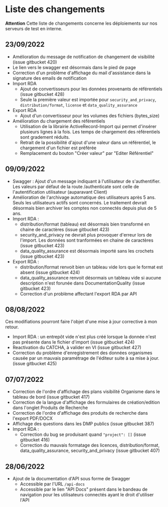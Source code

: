 # Liste des changements

**Attention** Cette liste de changements concerne les déploiements sur nos serveurs de test en interne. 


## 23/09/2022
- Amélioration du message de notification de changement de visibilité (issue gitbucket 420)
- Le lien vers le swagger est désormais dans le pied de page
- Correction d'un problème d'affichage du mail d'assistance dans la signature des emails de notification
- Import RDA
  - Ajout de convertisseurs pour les données provenants de référentiels (issue gitbucket 428)
  - Seule la première valeur est importée pour `security_and_privacy`, `distribution/format`, `license` et `data_quality_assurance`
- Export RDA
  - Ajout d'un convertisseur pour les volumes des fichiers (bytes_size)
- Amélioration du chargement des référentiels
  - Utilisation de la librairie ActiveRecord-Import qui permet d'insérer plusieurs lignes à la fois. Les temps de chargement des référentiels sont gradement réduits.
  - Retrait de la possibilité d'ajout d'une valeur dans un référentiel, le chargement d'un fichier est préférée
  - Remplacement du bouton "Créer valeur" par "Editer Référentiel"

## 09/09/2022
- Swagger : Ajout d'un message indiquant à l'utilisateur de s'authentifier. Les valeurs par défaut de la route /authenticate sont celle de l'autentification utilisateur (auparavant Client)
- Amélioration de l'archivage automatique des utilisateurs après 5 ans. Seuls les utilisateurs actifs sont concernés. Le traitement devrait désormais bien archiver les comptes non connectés depuis plus de 5 ans.
- Import RDA : 
  - distribution/format (tableau) est désormais bien transformé en chaine de caractères (issue gitbucket 423)
  - security_and_privacy ne devrait plus provoquer d'erreur lors de l'import. Les données sont tranformées en chaine de caractères (issue gitbucket 423)
  - data_quality_assurance est désormais importé sans les crochets (issue gitbucket 423)
- Export RDA : 
  - distribution/format renvoit bien un tableau vide lors que le format est absent (issue gitbucket 424)
  - data_quality_assurance renvoit désormais un tableau vide si aucune description n'est forunée dans DocumentationQuality (issue gitbucket 423)
  - Correction d'un problème affectant l'export RDA par API

## 08/08/2022
Ces modifiations pourront faire l'objet d'une mise à jour corrective à mon retour.
- Import RDA : un entrepôt vide n'est plus créé lorsque la donnée n'est pas présente dans le fichier d'import (issue gitbucket 424)
- Reactivation du CATCHA, à valider en VI (issue gitbucket 427)
- Correction du problème d'enregistrement des données organismes causée par un mauvais paramétrage de l'éditeur suite à sa mise à jour. (issue gitbucket 425)

## 07/07/2022
- Correction de l'ordre d'affichage des plans visibilité Organisme dans le tableau de bord (issue gitbucket 417)
- Correction de la langue d'affichage des formulaires de création/edition dans l'onglet Produits de Recherche
- Correction de l'ordre d'affichage des produits de recherche dans l'export PDF/DOCX
- Affichage des questions dans les DMP publics (issue gitbucket 387)
- Import RDA : 
  - Correction du bug se produisant quand `"project": []` (issue gitbucket 416)
  - Correction du mauvais formatage des licences, distribution/format, data_quality_assurance, security_and_privacy (issue gitbucket 407)

## 28/06/2022
- Ajout de la documentation d'API sous forme de Swagger
  - Accessible par l'URL `/api-docs`
  - Accessible par le lien "API Docs" présent dans le bandeau de navigation pour les utilisateurs connectés ayant le droit d'utiliser l'API